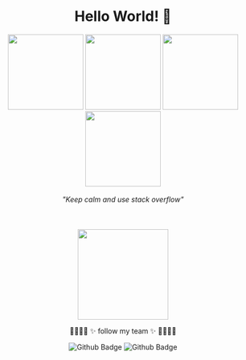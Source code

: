 <div align="center">

  # Hello World! 👋 
  <img src="https://thumbs.gfycat.com/ImportantDesertedDavidstiger-max-1mb.gif" height="150" />
  <img src="https://64.media.tumblr.com/67954a9a19908e0b06fe08b963ae79cc/tumblr_ov273eSgNd1r2pp2to1_400.gifv" height="150" />
  <img src="https://68.media.tumblr.com/a3fd2363d4983d2ecad7fcd3fc495cdb/tumblr_nzvdibMPH81qkejxno1_250.gif" height="150" />
  <img src="http://giphygifs.s3.amazonaws.com/media/7kn27lnYSAE9O/giphy.gif" height="150" />
  <br><br>
  <i>"Keep calm and use stack overflow"</i>
  <br><br><br><br>
  <img src="https://c.tenor.com/p_YWrWeyHMkAAAAC/beaker-muppet.gif" height="180" />
  <p>🌹🌼🌷🌻  ✨ follow my team ✨  🌹🌼🌷🌻</p>  
  
  ![Github Badge](https://img.shields.io/badge/-@GiZambanini-24292e?style=flat&logo=Github&logoColor=white&link=https://github.com/gi-m-zambanini)
  ![Github Badge](https://img.shields.io/badge/-@Isabela-24292e?style=flat&logo=Github&logoColor=white&link=https://github.com/Isabela-CP)
  
  
</div>



<!---### Last Work: [click here😉](https://milofi.netlify.app/)
https://tenor.com/view/chis-sweet-home-cat-keyboard-typing-anime-gif-7358454

milenafs/milenafs is a ✨ special ✨ repository because its `README.md` (this file) appears on your GitHub profile.
You can click the Preview link to take a look at your changes.
--->
